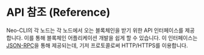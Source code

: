 # API 참조 (Reference)

Neo-CLI의 각 노드는 각 노드에서 오는 블록체인을 받기 위한 API 인터페이스를 제공합니다. 이를 통해 블록체인 어플리케이션 개발을 쉽게 할 수 있습니다. 이 인터페이스는 [JSON-RPC](http://wiki.geekdream.com/Specification/json-rpc_2.0.html)을 통해 제공되는데, 기저 프로토콜로써 HTTP/HTTPS를 이용합니다. 

